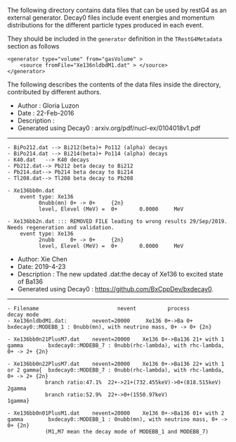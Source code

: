 The following directory contains data files that can be used by restG4 as an external generator. Decay0 files include event energies and momentum distributions for the different particle types produced in each event.

They should be included in the `generator` definition in the `TRestG4Metadata` section as follows

```
<generator type="volume" from="gasVolume" >
    <source fromFile="Xe136nldbdM1.dat" > </source>
</generator>
```

The following describes the contents of the data files inside the directory, contributed by different authors.

- Author : Gloria Luzon
- Date : 22-Feb-2016
- Description : 
- Generated using Decay0 :  arxiv.org/pdf/nucl-ex/0104018v1.pdf
---------------------

 	- BiPo212.dat --> Bi212(beta)+ Po112 (alpha) decays
	- BiPo214.dat --> Bi214(beta)+ Po114 (alpha) decays
 	- K40.dat   --> K40 decays
 	- Pb212.dat--> Pb212 beta decay to Bi212
 	- Pb214.dat--> Pb214 beta decay to Bi214
	- Tl208.dat--> Tl208 beta decay to Pb208

	- Xe136bb0n.dat
		event type: Xe136           
              0nubb(mn) 0+ -> 0+     {2n}      
              level, Elevel (MeV) =  0+       0.0000     MeV

	- Xe136bb2n.dat ::: REMOVED FILE leading to wrong results 29/Sep/2019. Needs regeneration and validation.
		event type: Xe136           
              2nubb     0+ -> 0+     {2n}      
              level, Elevel (MeV) =  0+       0.0000     MeV
              

- Author: Xie Chen
- Date: 2019-4-23
- Description : The new updated .dat:the decay of Xe136 to excited state of Ba136 
- Generated using Decay0 : https://github.com/BxCppDev/bxdecay0.
---------------------

    - Filename                         nevent          process                                                 decay mode
    - Xe136nldbdM1.dat:        nevent=20000     Xe136 0+->Ba 0+                        bxdecay0::MODEBB_1 : 0nubb(mn), with neutrino mass, 0+ -> 0+ {2n}

    - Xe136bb0n21PlusM7.dat    nevent=20000    Xe136 0+->Ba136 21+ with 1 gamma        bxdecay0::MODEBB_7 : 0nubb(rhc-lambda), with rhc-lambda, 0+ -> 2+ {2n}

    - Xe136bb0n22PlusM7.dat    nevent=20000    Xe136 0+->Ba136 22+ with 1 or 2 gamma{  bxdecay0::MODEBB_7 : 0nubb(rhc-lambda), with rhc-lambda, 0+ -> 2+ {2n}
                branch ratio:47.1%  22+->21+(732.455keV)->0+(818.515keV) 2gamma
                branch ratio:52.9%  22+->0+(1550.97keV)                  1gamma}

    - Xe136bb0n01PlusM1.dat    nevent=20000    Xe136 0+->Ba136 01+ with 2 gamma        bxdecay0::MODEBB_1 : 0nubb(mn), with neutrino mass, 0+ -> 0+ {2n}
                (M1,M7 mean the decay mode of MODEBB_1 and MODEBB_7)
